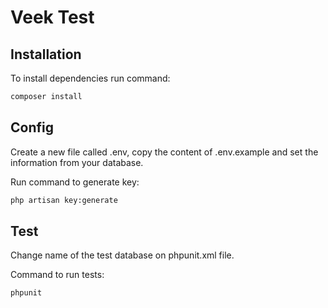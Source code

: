 # Veek Test

## Installation

To install dependencies run command:

```bash
composer install
```

## Config

Create a new file called .env, copy the content of .env.example and set the information from your database.

Run command to generate key:
```bash
php artisan key:generate
```

## Test

Change name of the test database on phpunit.xml file.

Command to run tests:
```bash
phpunit
```
